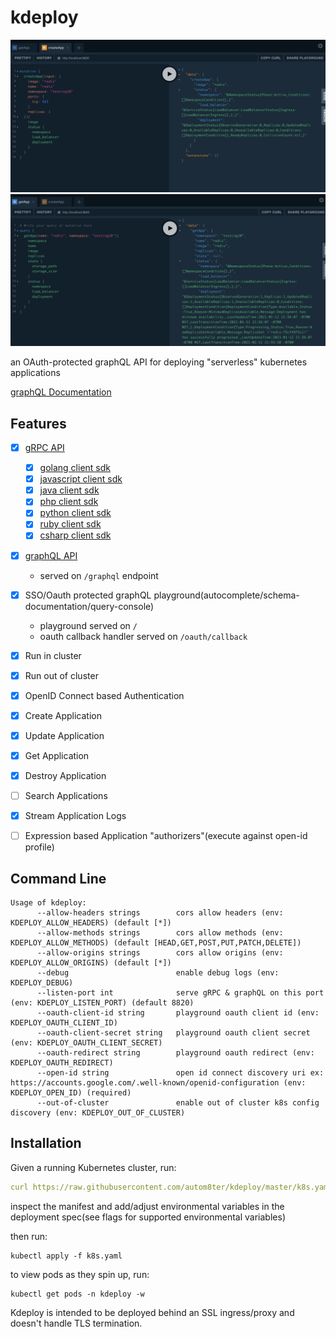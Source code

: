 # kdeploy

![create-redis](assets/create-redis.png)
![get-redis](assets/get-redis.png)

an OAuth-protected graphQL API for deploying "serverless" kubernetes applications

[graphQL Documentation](https://autom8ter.github.io/kdeploy/)

## Features

- [x] [gRPC API](kdeploy.proto)
    - [x] [golang client sdk](gen/grpc/go)
    - [x] [javascript client sdk](gen/grpc/js)
    - [x] [java client sdk](gen/grpc/java)
    - [x] [php client sdk](gen/grpc/php)
    - [x] [python client sdk](gen/grpc/python)
    - [x] [ruby client sdk](gen/grpc/ruby)
    - [x] [csharp client sdk](gen/grpc/csharp)
- [x] [graphQL API](schema.graphql)
    - served on `/graphql` endpoint
- [x] SSO/Oauth protected graphQL playground(autocomplete/schema-documentation/query-console)
    - playground served on `/`
    - oauth callback handler served on `/oauth/callback`
- [x] Run in cluster
- [x] Run out of cluster
- [x] OpenID Connect based Authentication
- [x] Create Application
- [x] Update Application
- [x] Get Application
- [x] Destroy Application
- [ ] Search Applications
- [x] Stream Application Logs
- [ ] Expression based Application "authorizers"(execute against open-id profile)


## Command Line

```
Usage of kdeploy:
      --allow-headers strings        cors allow headers (env: KDEPLOY_ALLOW_HEADERS) (default [*])
      --allow-methods strings        cors allow methods (env: KDEPLOY_ALLOW_METHODS) (default [HEAD,GET,POST,PUT,PATCH,DELETE])
      --allow-origins strings        cors allow origins (env: KDEPLOY_ALLOW_ORIGINS) (default [*])
      --debug                        enable debug logs (env: KDEPLOY_DEBUG)
      --listen-port int              serve gRPC & graphQL on this port (env: KDEPLOY_LISTEN_PORT) (default 8820)
      --oauth-client-id string       playground oauth client id (env: KDEPLOY_OAUTH_CLIENT_ID)
      --oauth-client-secret string   playground oauth client secret (env: KDEPLOY_OAUTH_CLIENT_SECRET)
      --oauth-redirect string        playground oauth redirect (env: KDEPLOY_OAUTH_REDIRECT)
      --open-id string               open id connect discovery uri ex: https://accounts.google.com/.well-known/openid-configuration (env: KDEPLOY_OPEN_ID) (required)
      --out-of-cluster               enable out of cluster k8s config discovery (env: KDEPLOY_OUT_OF_CLUSTER)

```

## Installation

Given a running Kubernetes cluster, run:

```yaml
curl https://raw.githubusercontent.com/autom8ter/kdeploy/master/k8s.yaml >> k8s.yaml
```

inspect the manifest and add/adjust environmental variables in the deployment spec(see flags for supported environmental variables)

then run:

    kubectl apply -f k8s.yaml

to view pods as they spin up, run:

    kubectl get pods -n kdeploy -w

Kdeploy is intended to be deployed behind an SSL ingress/proxy and doesn't handle TLS termination.
